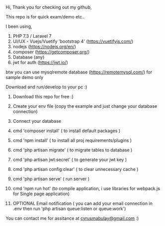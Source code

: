 Hi, Thank you for checking out my github, 

This repo is for quick exam/demo etc.. 

I been using, 
1. PHP 7.3 / Laravel 7
2. UI/UX - Vuejs/Vuetify 'bootstrap 4' (https://vuetifyjs.com/) 
3. nodejs (https://nodejs.org/en/)
4. composer (https://getcomposer.org/)
5. Database (any) 
6. jwt for auth (https://jwt.io/)

btw you can use mysqlremote database (https://remotemysql.com/)  for sample demo only

Download and run/develop to your pc :) 
1. Download this repo for free :) 
2. Create your env file (copy the example and just change your database connection)
3. Connect your database
4. cmd 'composer install'                       ( to install default packages )
5. cmd 'npm install'                            ( to install all proj requirements/plugins ) 
6. cmd 'php artisan migrate'                    ( to migrate tables to database ) 
7. cmd 'php artisan jwt:secret'                 ( to generate your jwt key )
8. cmd 'php artisan config:clear'               ( to clear unnecessary cache )
9. cmd 'php artisan serve'                      ( run server ) 
10. cmd 'npm run hot'                           (to compile application, i use libraries for webpack.js for Single page application) 

11. OPTIONAL Email notification                 ( you can add your email connection in .env then run 'php artisan queue:listen or queue:work')



You can contact me for assitance at cyrusmabulay@gmail.com :) 
